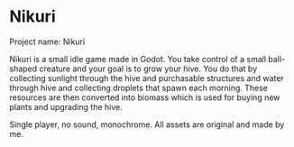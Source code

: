 # Nikuri

Project name: Nikuri

Nikuri is a small idle game made in Godot. You take control of a small ball-shaped creature and your goal is to grow your hive. 
You do that by collecting sunlight through the hive and purchasable structures and water through hive and collecting droplets that spawn each morning.
These resources are then converted into biomass which is used for buying new plants and upgrading the hive.

Single player, no sound, monochrome. All assets are original and made by me.
